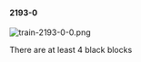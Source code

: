 #### 2193-0
![train-2193-0-0.png](https://github.com/lil-lab/nlvr/raw/master/nlvr/train/images/54/train-2193-0-0.png "train-2193-0-0.png")

There are at least 4 black blocks